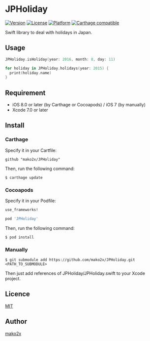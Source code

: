 JPHoliday
====
[![Version](https://img.shields.io/cocoapods/v/JPHoliday.svg)](http://cocoadocs.org/docsets/JPHoliday)
[![License](https://img.shields.io/cocoapods/l/JPHoliday.svg)](http://cocoadocs.org/docsets/JPHoliday)
[![Platform](https://img.shields.io/cocoapods/p/JPHoliday.svg)](http://cocoadocs.org/docsets/JPHoliday)
[![Carthage compatible](https://img.shields.io/badge/Carthage-compatible-4BC51D.svg?style=flat)](https://github.com/Carthage/Carthage)

Swift library to deal with holidays in Japan.

## Usage

```swift
JPHoliday.isHoliday(year: 2016, month: 8, day: 11)

for holiday in JPHoliday.holidays(year: 2015) {
  print(holiday.name)
}
```

## Requirement

 - iOS 8.0 or later (by Carthage or Cocoapods) / iOS 7 (by manually)
 - Xcode 7.0 or later

## Install

### Carthage

Specify it in your Cartfile:

```
github "mako2x/JPHoliday"
```

Then, run the following command:

```
$ carthage update
```

### Cocoapods

Specify it in your Podfile:

```ruby
use_frameworks!

pod 'JPHoliday'
```

Then, run the following command:

```
$ pod install
```

### Manually

```
$ git submodule add https://github.com/mako2x/JPHoliday.git <PATH_TO_SUBMODULE>
```

Then just add references of JPHoliday/JPHoliday.swift to your Xcode project.

## Licence

[MIT](https://github.com/mako2x/JPHoliday/blob/master/LICENSE)

## Author

[mako2x](https://github.com/mako2x)

